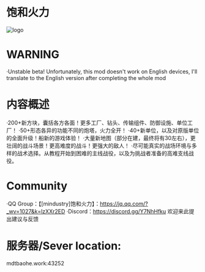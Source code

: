 # 饱和火力
![logo](https://github.com/RA2EXE/Saturation-Firepower/assets/119042209/e39d7de5-09ea-4fd6-b815-674141e0557c)

# WARNING
·Unstable beta! 
Unfortunately, this mod doesn't work on English devices, I'll translate to the English version after completing the whole mod
# 内容概述
·200+新方块，囊括各方各面！更多工厂、钻头、传输组件、防御设施、单位工厂！
·50+形态各异的功能不同的炮塔，火力全开！
·40+新单位，以及对原版单位的全面升级！船新的游戏体验！
·大量新地图（部分在建，最终将有30左右），更壮阔的战斗场景！更高难度的战斗！更强大的敌人！
·尽可能真实的战场环境与多样的战术选择。从教程开始到困难的主线战役，以及为挑战者准备的高难支线战役。

# Community
·QQ Group：【[mindustry]饱和火力】：https://jq.qq.com/?_wv=1027&k=lzXXr2ED
·Discord：https://discord.gg/Y7NhHfku
欢迎来此提出建议与反馈

# 服务器/Sever location:
mdtbaohe.work:43252

